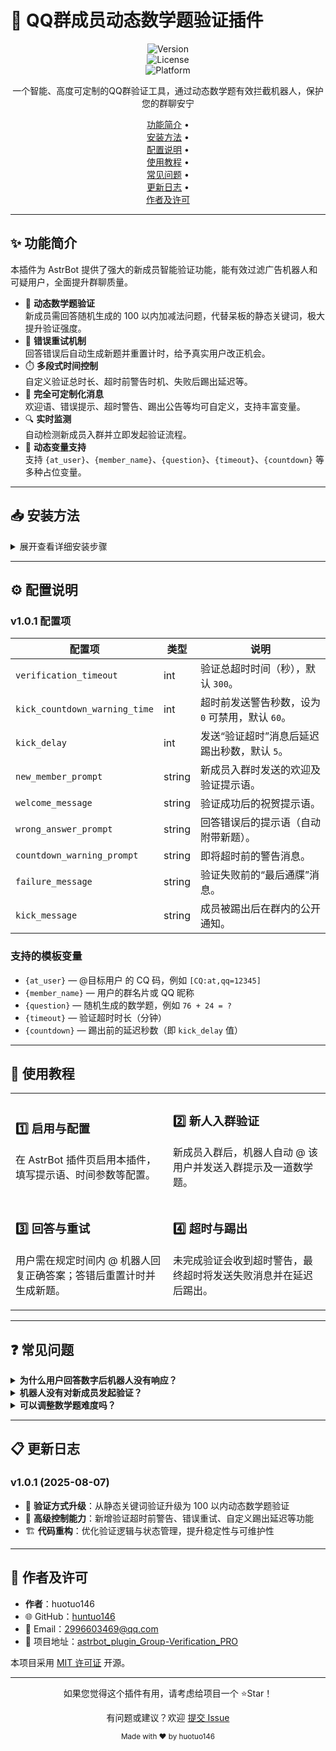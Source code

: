 # 🤖 QQ群成员动态数学题验证插件

<div align="center">
  
![Version](https://img.shields.io/badge/version-1.0.1-blue.svg)  
![License](https://img.shields.io/badge/license-MIT-green.svg)  
![Platform](https://img.shields.io/badge/platform-AstrBot-purple.svg)  

一个智能、高度可定制的QQ群验证工具，通过动态数学题有效拦截机器人，保护您的群聊安宁  

[功能简介](#features) •  
[安装方法](#installation) •  
[配置说明](#configuration) •  
[使用教程](#usage) •  
[常见问题](#faq) •  
[更新日志](#changelog) •  
[作者及许可](#author)

</div>

---

<a id="features"></a>
## ✨ 功能简介

本插件为 AstrBot 提供了强大的新成员智能验证功能，能有效过滤广告机器人和可疑用户，全面提升群聊质量。

- 🧠 **动态数学题验证**  
  新成员需回答随机生成的 100 以内加减法问题，代替呆板的静态关键词，极大提升验证强度。  
- 🔄 **错误重试机制**  
  回答错误后自动生成新题并重置计时，给予真实用户改正机会。  
- ⏱️ **多段式时间控制**  
  自定义验证总时长、超时前警告时机、失败后踢出延迟等。  
- 🎨 **完全可定制化消息**  
  欢迎语、错误提示、超时警告、踢出公告等均可自定义，支持丰富变量。  
- 🔍 **实时监测**  
  自动检测新成员入群并立即发起验证流程。  
- 💬 **动态变量支持**  
  支持 `{at_user}`、`{member_name}`、`{question}`、`{timeout}`、`{countdown}` 等多种占位变量。  

---

<a id="installation"></a>
## 📥 安装方法

<details>
<summary>展开查看详细安装步骤</summary>

1. 打开 AstrBot 插件管理界面。  
2. 在插件市场搜索 `astrbot_plugin_Group-Verification_PRO` 并安装。  
3. 安装完成后，进入插件配置页面进行参数设置。  
4. 保存配置并重启机器人，或在插件管理中手动重载本插件。  
5. （可选）下载 release 包，解压后放入 `astrbot/plugins` 目录，再重启机器人。  

</details>

---

<a id="configuration"></a>
## ⚙️ 配置说明

### v1.0.1 配置项

| 配置项                        | 类型    | 说明                                               |
| ----------------------------- | ------- | -------------------------------------------------- |
| `verification_timeout`        | int     | 验证总超时时间（秒），默认 `300`。                  |
| `kick_countdown_warning_time` | int     | 超时前发送警告秒数，设为 `0` 可禁用，默认 `60`。     |
| `kick_delay`                  | int     | 发送“验证超时”消息后延迟踢出秒数，默认 `5`。        |
| `new_member_prompt`           | string  | 新成员入群时发送的欢迎及验证提示语。               |
| `welcome_message`             | string  | 验证成功后的祝贺提示语。                           |
| `wrong_answer_prompt`         | string  | 回答错误后的提示语（自动附带新题）。               |
| `countdown_warning_prompt`    | string  | 即将超时前的警告消息。                             |
| `failure_message`             | string  | 验证失败前的“最后通牒”消息。                       |
| `kick_message`                | string  | 成员被踢出后在群内的公开通知。                     |

### 支持的模板变量

- `{at_user}` — @目标用户 的 CQ 码，例如 `[CQ:at,qq=12345]`  
- `{member_name}` — 用户的群名片或 QQ 昵称  
- `{question}` — 随机生成的数学题，例如 `76 + 24 = ?`  
- `{timeout}` — 验证超时时长（分钟）  
- `{countdown}` — 踢出前的延迟秒数（即 `kick_delay` 值）  

---

<a id="usage"></a>
## 📝 使用教程

<table>
  <tr>
    <td width="50%">
      <h3>1️⃣ 启用与配置</h3>
      <p>在 AstrBot 插件页启用本插件，填写提示语、时间参数等配置。</p>
    </td>
    <td width="50%">
      <h3>2️⃣ 新人入群验证</h3>
      <p>新成员入群后，机器人自动 @ 该用户并发送入群提示及一道数学题。</p>
    </td>
  </tr>
  <tr>
    <td width="50%">
      <h3>3️⃣ 回答与重试</h3>
      <p>用户需在规定时间内 @ 机器人回复正确答案；答错后重置计时并生成新题。</p>
    </td>
    <td width="50%">
      <h3>4️⃣ 超时与踢出</h3>
      <p>未完成验证会收到超时警告，最终超时将发送失败消息并在延迟后踢出。</p>
    </td>
  </tr>
</table>

---

<a id="faq"></a>
## ❓ 常见问题

<details>
<summary><b>为什么用户回答数字后机器人没有响应？</b></summary>
<p>请确认用户在回复中正确 <b>@ 了机器人</b>，否则机器人无法识别消息。</p>
</details>

<details>
<summary><b>机器人没有对新成员发起验证？</b></summary>
<p>检查机器人是否为管理员，且 AstrBot 的事件通知权限正常，未被风控或屏蔽。</p>
</details>

<details>
<summary><b>可以调整数学题难度吗？</b></summary>
<p>当前版本固定为 100 以内加减法，足以区分真实用户与脚本；未来版本或支持难度配置。</p>
</details>

---

<a id="changelog"></a>
## 📋 更新日志

### v1.0.1 (2025-08-07)

- 🚀 **验证方式升级**：从静态关键词验证升级为 100 以内动态数学题验证  
- 🔔 **高级控制能力**：新增验证超时前警告、错误重试、自定义踢出延迟等功能  
- 🏗️ **代码重构**：优化验证逻辑与状态管理，提升稳定性与可维护性  

---

<a id="author"></a>
## 👤 作者及许可

- **作者**：huotuo146  
- 🌐 GitHub：[huntuo146](https://github.com/huntuo146)  
- 📧 Email：[2996603469@qq.com](mailto:2996603469@qq.com)  
- 🔗 项目地址：[astrbot_plugin_Group-Verification_PRO](https://github.com/huntuo146/astrbot_plugin_Group-Verification_PRO)  

本项目采用 [MIT 许可证](LICENSE) 开源。  

---

<div align="center">
<p>如果您觉得这个插件有用，请考虑给项目一个 ⭐Star！</p>
<p>有问题或建议？欢迎 <a href="https://github.com/huntuo146/astrbot_plugin_Group-Verification_PRO/issues/new">提交 Issue</a></p>
<sub>Made with ❤️ by huotuo146</sub>
</div>
